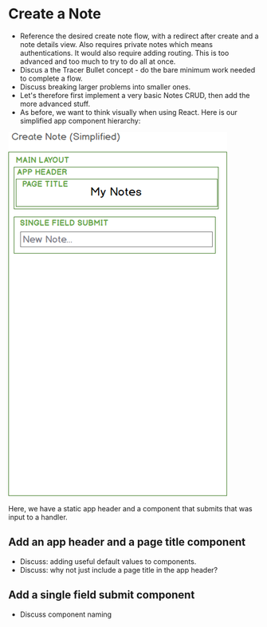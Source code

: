 # Create a Note
- Reference the desired create note flow, with a redirect after create and a note details view. Also requires private notes which means authentications. It would also require adding routing. This is too advanced and too much to try to do all at once.
- Discus a the Tracer Bullet concept - do the bare minimum work needed to complete a flow.
- Discuss breaking larger problems into smaller ones.
- Let's therefore first implement a very basic Notes CRUD, then add the more advanced stuff.
- As before, we want to think visually when using React.  Here is our simplified app component hierarchy:

![Create note - simplified](images/create-note-simplified.png)

Here, we have a static app header and a component that submits that was input to a handler.

## Add an app header and a page title component
- Discuss: adding useful default values to components.
- Discuss: why not just include a page title in the app header?

## Add a single field submit component
- Discuss component naming
